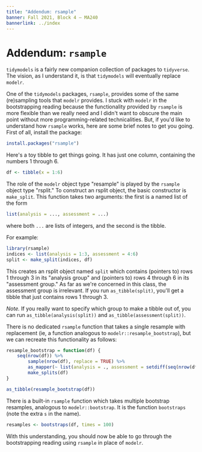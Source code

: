 ```yaml
---
title: "Addendum: rsample"
banner: Fall 2021, Block 4 — MA240
bannerlink: ../index
---
```


# Addendum: `rsample`

`tidymodels` is a fairly new companion collection of packages to `tidyverse`. The vision, as I understand it, is that `tidymodels` will eventually replace `modelr`. 

One of the `tidymodels` packages, `rsample`,  provides some of the same (re)sampling tools that `modelr` provides. I stuck with `modelr` in the bootstrapping reading because the functionality provided by `rsample` is more flexible than we really need and I didn't want to obscure the main point without more programming-related technicalities. But, if you'd like to understand how `rsample` works, here are some brief notes to get you going. First of all, install the package: 

```R
install.packages("rsample")
```

Here's a toy tibble to get things going. It has just one column, containing the numbers 1 through 6. 

```R
df <- tibble(x = 1:6)
```

The role of the `modelr` object type "resample" is played by the `rsample` object type "rsplit." To construct an rsplit object, the basic constructor is `make_split`. This function takes two arguments: the first is a named list of the form 

```R
list(analysis = ..., assessment = ...)
```

where both `...` are lists of integers, and the second is the tibble. 

For example: 

```R
library(rsample)
indices <- list(analysis = 1:3, assessment = 4:6)
split <- make_split(indices, df)
```

This creates an rsplit object named `split` which contains (pointers to) rows 1 through 3 in its "analysis group" and (pointers to) rows 4 through 6 in its "assessment group." As far as we're concerned in this class, the assessment group is irrelevant. If you run `as_tibble(split)`, you'll get a tibble that just contains rows 1 through 3.  

*Note.* If you really want to specify which group to make a tibble out of, you can run `as_tibble(analysis(split))` and `as_tibble(assessment(split))`.

There is no dedicated `rsample` function that takes a single resample with replacement (ie, a function analogous to `modelr::resample_bootstrap`), but we can recreate this functionality as follows: 

```R
resample_bootstrap = function(df) { 
    seq(nrow(df)) %>%
        sample(nrow(df), replace = TRUE) %>%
        as_mapper(~ list(analysis = ., assessment = setdiff(seq(nrow(df)), .)))() %>%
        make_splits(df)
}

as_tibble(resample_bootstrap(df))
```

There is a built-in `rsample` function which takes multiple bootstrap resamples, analogous to `modelr::bootstrap`. It is the function `bootstraps` (note the extra `s` in the name).

```R
resamples <- bootstraps(df, times = 100)
```

With this understanding, you should now be able to go through the bootstrapping reading using `rsample` in place of `modelr`.
